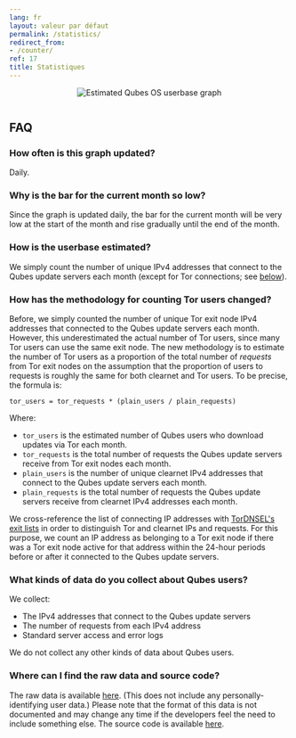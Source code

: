 ```yaml
---
lang: fr
layout: valeur par défaut
permalink: /statistics/
redirect_from:
- /counter/
ref: 17
title: Statistiques
---
```


<div style="text-align: center; margin-bottom: 3em;">
  <img src="https://tools.qubes-os.org/counter/stats.png" alt="Estimated Qubes OS userbase graph"/>
</div>

FAQ
---

### How often is this graph updated?

Daily.

### Why is the bar for the current month so low?

Since the graph is updated daily, the bar for the current month will be very low at the start of the month and rise gradually until the end of the month.

### How is the userbase estimated?

We simply count the number of unique IPv4 addresses that connect to the Qubes update servers each month (except for Tor connections; see [below][tor-methodology]).

### How has the methodology for counting Tor users changed?

Before, we simply counted the number of unique Tor exit node IPv4 addresses that connected to the Qubes update servers each month.
However, this underestimated the actual number of Tor users, since many Tor users can use the same exit node.
The new methodology is to estimate the number of Tor users as a proportion of the total number of *requests* from Tor exit nodes on the assumption that the proportion of users to requests is roughly the same for both clearnet and Tor users.
To be precise, the formula is:

```
tor_users = tor_requests * (plain_users / plain_requests)
```

Where:
 - `tor_users` is the estimated number of Qubes users who download updates via Tor each month.
 - `tor_requests` is the total number of requests the Qubes update servers receive from Tor exit nodes each month.
 - `plain_users` is the number of unique clearnet IPv4 addresses that connect to the Qubes update servers each month.
 - `plain_requests` is the total number of requests the Qubes update servers receive from clearnet IPv4 addresses each month.

We cross-reference the list of connecting IP addresses with [TorDNSEL's exit lists] in order to distinguish Tor and clearnet IPs and requests.
For this purpose, we count an IP address as belonging to a Tor exit node if there was a Tor exit node active for that address within the 24-hour periods before or after it connected to the Qubes update servers.

### What kinds of data do you collect about Qubes users?

We collect:

 - The IPv4 addresses that connect to the Qubes update servers
 - The number of requests from each IPv4 address
 - Standard server access and error logs

We do not collect any other kinds of data about Qubes users.

### Where can I find the raw data and source code?

The raw data is available [here][raw-data].
(This does not include any personally-identifying user data.)
Please note that the format of this data is not documented and may change any time if the developers feel the need to include something else.
The source code is available [here][source-code].


[tor-methodology]: #how-has-the-methodology-for-counting-tor-users-changed
[TorDNSEL's exit lists]: https://metrics.torproject.org/collector.html#type-tordnsel
[raw-data]: https://tools.qubes-os.org/counter/stats.json
[source-code]: https://github.com/woju/qubes-stats
